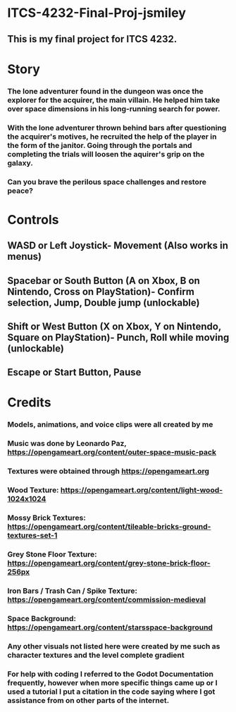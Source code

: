 # ITCS-4232-Final-Proj-jsmiley
## This is my final project for ITCS 4232.

# Story
### The lone adventurer found in the dungeon was once the explorer for the acquirer, the main villain. He helped him take over space dimensions in his long-running search for power.
### With the lone adventurer thrown behind bars after questioning the acquirer's motives, he recruited the help of the player in the form of the janitor. Going through the portals and completing the trials will loosen the aquirer's grip on the galaxy. 

### Can you brave the perilous space challenges and restore peace?

# Controls
## WASD or Left Joystick- Movement (Also works in menus)
## Spacebar or South Button (A on Xbox, B on Nintendo, Cross on PlayStation)- Confirm selection, Jump, Double jump (unlockable)
## Shift or West Button (X on Xbox, Y on Nintendo, Square on PlayStation)- Punch, Roll while moving (unlockable)
## Escape or Start Button, Pause

# Credits
### Models, animations, and voice clips were all created by me
### Music was done by Leonardo Paz, https://opengameart.org/content/outer-space-music-pack
### Textures were obtained through https://opengameart.org
### Wood Texture: https://opengameart.org/content/light-wood-1024x1024
### Mossy Brick Textures: https://opengameart.org/content/tileable-bricks-ground-textures-set-1
### Grey Stone Floor Texture: https://opengameart.org/content/grey-stone-brick-floor-256px
### Iron Bars / Trash Can / Spike Texture: https://opengameart.org/content/commission-medieval
### Space Background: https://opengameart.org/content/starsspace-background
### Any other visuals not listed here were created by me such as character textures and the level complete gradient
###
### For help with coding I referred to the Godot Documentation frequently, however when more specific things came up or I used a tutorial I put a citation in the code saying where I got assistance from on other parts of the internet.
